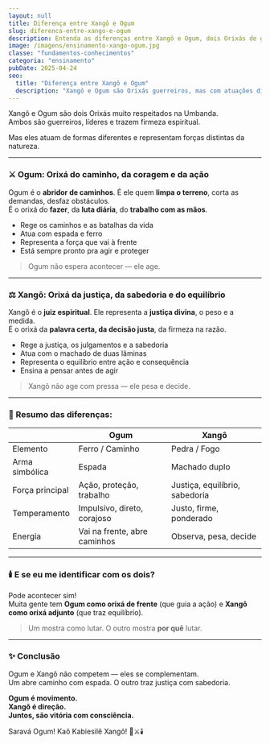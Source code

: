 ```yaml
---
layout: null
title: Diferença entre Xangô e Ogum
slug: diferenca-entre-xango-e-ogum
description: Entenda as diferenças entre Xangô e Ogum, dois Orixás de grande força e importância na Umbanda.
image: /imagens/ensinamento-xango-ogum.jpg
classe: "fundamentos-conhecimentos"
categoria: "ensinamento"
pubDate: 2025-04-24
seo:
  title: "Diferença entre Xangô e Ogum"
  description: "Xangô e Ogum são Orixás guerreiros, mas com atuações diferentes. Descubra as principais diferenças entre eles e como cada um atua na sua vida."
---
```

Xangô e Ogum são dois Orixás muito respeitados na Umbanda.  
Ambos são guerreiros, líderes e trazem firmeza espiritual.

Mas eles atuam de formas diferentes e representam forças distintas da natureza.

---

### ⚔️ Ogum: Orixá do caminho, da coragem e da ação

Ogum é o **abridor de caminhos**. É ele quem **limpa o terreno**, corta as demandas, desfaz obstáculos.  
É o orixá do **fazer**, da **luta diária**, do **trabalho com as mãos**.

- Rege os caminhos e as batalhas da vida
- Atua com espada e ferro
- Representa a força que vai à frente
- Está sempre pronto pra agir e proteger

> Ogum não espera acontecer — ele age.

---

### ⚖️ Xangô: Orixá da justiça, da sabedoria e do equilíbrio

Xangô é o **juiz espiritual**. Ele representa a **justiça divina**, o peso e a medida.  
É o orixá da **palavra certa, da decisão justa**, da firmeza na razão.

- Rege a justiça, os julgamentos e a sabedoria
- Atua com o machado de duas lâminas
- Representa o equilíbrio entre ação e consequência
- Ensina a pensar antes de agir

> Xangô não age com pressa — ele pesa e decide.

---

### 🌿 Resumo das diferenças:

|                     | **Ogum**                             | **Xangô**                           |
|---------------------|--------------------------------------|-------------------------------------|
| Elemento            | Ferro / Caminho                      | Pedra / Fogo                        |
| Arma simbólica      | Espada                               | Machado duplo                      |
| Força principal     | Ação, proteção, trabalho             | Justiça, equilíbrio, sabedoria     |
| Temperamento        | Impulsivo, direto, corajoso          | Justo, firme, ponderado            |
| Energia             | Vai na frente, abre caminhos         | Observa, pesa, decide               |

---

### 🕯️ E se eu me identificar com os dois?

Pode acontecer sim!  
Muita gente tem **Ogum como orixá de frente** (que guia a ação) e **Xangô como orixá adjunto** (que traz equilíbrio).

> Um mostra como lutar. O outro mostra **por quê** lutar.

---

### ✨ Conclusão

Ogum e Xangô não competem — eles se complementam.  
Um abre caminho com espada. O outro traz justiça com sabedoria.

**Ogum é movimento.  
Xangô é direção.  
Juntos, são vitória com consciência.**

Saravá Ogum! Kaô Kabiesilê Xangô! 🌿⚔️🕯️
